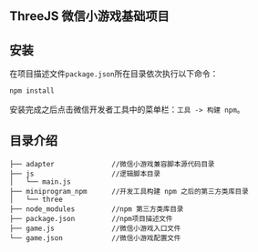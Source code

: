 ## ThreeJS 微信小游戏基础项目

## 安装

在项目描述文件`package.json`所在目录依次执行以下命令：

```bash
npm install
```

安装完成之后点击微信开发者工具中的菜单栏：`工具 -> 构建 npm`。

## 目录介绍

```
├── adapter              //微信小游戏兼容脚本源代码目录
├── js                   //逻辑脚本目录
│   └── main.js
├── miniprogram_npm      //开发工具构建 npm 之后的第三方类库目录
│   └── three
├── node_modules         //npm 第三方类库目录
├── package.json         //npm项目描述文件
├── game.js              //微信小游戏入口文件
└── game.json            //微信小游戏配置文件
```
